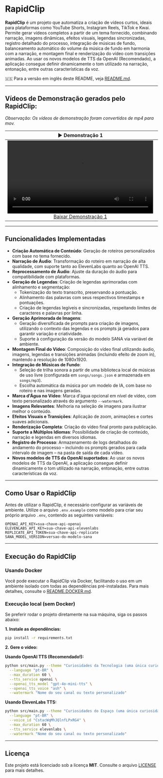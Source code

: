 # **RapidClip**

**RapidClip** é um projeto que automatiza a criação de vídeos curtos, ideais para plataformas como YouTube Shorts, Instagram Reels, TikTok e Kwai. Permite gerar vídeos completos a partir de um tema fornecido, combinando narração, imagens dinâmicas, efeitos visuais, legendas sincronizadas, registro detalhado do processo, integração de músicas de fundo, balanceamento automático do volume da música de fundo em harmonia com a narração, e montagem final e renderização do vídeo com transições animadas. Ao usar os novos modelos de TTS da OpenAI (Recomendado), a aplicação consegue definir dinamicamente o tom utilizado na narração, entonação, entre outras características da voz.

🇺🇸 Para a versão em inglês deste README, veja [README.md](README.md).

---

## **Vídeos de Demonstração gerados pelo RapidClip:**
_Observação: Os vídeos de demonstração foram convertidos de mp4 para mov._

<table>
  <thead>
    <tr>
      <th align="center"><g-emoji alias="arrow_forward">▶️</g-emoji> Demonstração 1</th>
      <th align="center"><g-emoji alias="arrow_forward">▶️</g-emoji> Demonstração 2</th>
    </tr>
  </thead>
  <tbody>
    <tr>
      <td align="center">
        <video controls width="480">
          <source src="https://raw.githubusercontent.com/itallonardi/rapidclip-generator/main/demos/pt-br/vida_animal.mov" type="video/quicktime">
          Seu navegador não suporta o elemento de vídeo. Faça o download.
        </video>
        <br>
        <a href="https://raw.githubusercontent.com/itallonardi/rapidclip-generator/main/demos/pt-br/vida_animal.mov" download>Baixar Demonstração 1</a>
      </td>
      <td align="center">
        <video controls width="480">
          <source src="https://raw.githubusercontent.com/itallonardi/rapidclip-generator/main/demos/pt-br/historia.mov" type="video/quicktime">
          Seu navegador não suporta o elemento de vídeo. Faça o download.
        </video>
        <br>
        <a href="https://raw.githubusercontent.com/itallonardi/rapidclip-generator/main/demos/pt-br/historia.mov" download>Baixar Demonstração 2</a>
      </td>
    </tr>
  </tbody>
</table>

---

## **Funcionalidades Implementadas**

- **Criação Automática de Conteúdo**: Geração de roteiros personalizados com base no tema fornecido.
- **Narração de Áudio**: Transformação do roteiro em narração de alta qualidade, com suporte tanto ao ElevenLabs quanto ao OpenAI TTS.
- **Reprocessamento de Áudio**: Ajuste da duração do áudio para compatibilidade com plataformas.
- **Geração de Legendas**: Criação de legendas aprimoradas com alinhamento e segmentação:
  - Tokenização do texto transcrito, preservando a pontuação.
  - Alinhamento das palavras com seus respectivos timestamps e pontuações.
  - Criação de legendas legíveis e sincronizadas, respeitando limites de caracteres e palavras por linha.
- **Geração Aprimorada de Imagens**:
  - Geração diversificada de prompts para criação de imagens, utilizando o contexto das legendas e os prompts já gerados para garantir variação e criatividade.
  - Suporte à configuração da versão do modelo SANA via variável de ambiente.
- **Montagem Final do Vídeo**: Composição do vídeo final utilizando áudio, imagens, legendas e transições animadas (incluindo efeito de zoom in), mantendo a resolução de 1080x1920.
- **Integração de Músicas de Fundo**:
  - Seleção de trilha sonora a partir de uma biblioteca local de músicas de uso livre (configurada em `songs/songs.json` e armazenada em `songs/mp3`).
  - Escolha automática da música por um modelo de IA, com base no roteiro e nas imagens geradas.
- **Marca d'Água no Vídeo**: Marca d'água opcional em nível de vídeo, com texto personalizado através do argumento `--watermark`.
- **Imagens Relevantes**: Melhoria na seleção de imagens para ilustrar melhor o conteúdo.
- **Efeitos Visuais e Transições**: Aplicação de zoom, animações e cortes suaves adicionais.
- **Renderização Completa**: Criação do vídeo final pronto para publicação.
- **Suporte a Múltiplos Idiomas**: Possibilidade de criação de conteúdo, narração e legendas em diversos idiomas.
- **Registro de Processo**: Armazenamento de logs detalhados do andamento do processo – incluindo os prompts gerados para cada intervalo de imagem – na pasta de saída de cada vídeo.
- **Novos modelos de TTS da OpenAI suportados**: Ao usar os novos modelos de TTS da OpenAI, a aplicação consegue definir dinamicamente o tom utilizado na narração, entonação, entre outras características da voz.

---

## **Como Usar o RapidClip**

Antes de utilizar o RapidClip, é necessário configurar as variáveis de ambiente. Utilize o arquivo `.env.example` como modelo para criar seu próprio arquivo `.env`, contendo as seguintes variáveis:

```plaintext
OPENAI_API_KEY=sua-chave-api-openai
ELEVENLABS_API_KEY=sua-chave-api-elevenlabs
REPLICATE_API_TOKEN=sua-chave-api-replicate
SANA_MODEL_VERSION=versao-do-modelo-sana
```

---

## **Execução do RapidClip**

### **Usando Docker**

Você pode executar o RapidClip via Docker, facilitando o uso em um ambiente isolado com todas as dependências pré-instaladas. Para mais detalhes, consulte o [README.DOCKER.md](README.DOCKER.md).

### **Execução local (sem Docker)**

Se preferir rodar o projeto diretamente na sua máquina, siga os passos abaixo:

**1. Instale as dependências:**

```bash
pip install -r requirements.txt
```

**2. Gere o vídeo:**

**Usando OpenAI TTS (Recomendado!):**
```bash
python src/main.py --theme "Curiosidades da Tecnologia (uma única curiosidade)" \
  --language "pt-BR" \
  --max_duration 60 \
  --tts_service openai \
  --openai_tts_model "gpt-4o-mini-tts" \
  --openai_tts_voice "ash" \
  --watermark "Nome do seu canal ou texto personalizado"
```

**Usando ElevenLabs TTS:**
```bash
python src/main.py --theme "Curiosidades do Espaço (uma única curiosidade)" \
  --language "pt-BR" \
  --voice_id "CstacWqMhJQlnfLPxRG4" \
  --max_duration 60 \
  --tts_service elevenlabs \
  --watermark "Nome do seu canal ou texto personalizado"
```

---

## **Licença**

Este projeto está licenciado sob a licença **MIT**. Consulte o arquivo [LICENSE](LICENSE) para mais detalhes.